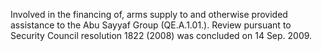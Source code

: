  Involved in the financing of, arms supply to and otherwise provided assistance 
to the Abu Sayyaf Group (QE.A.1.01.). Review pursuant to Security Council
resolution 1822 (2008) was concluded on 14 Sep. 2009. 
